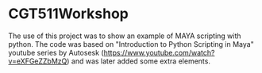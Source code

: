 # CGT511Workshop
The use of this project was to show an example of MAYA scripting with python. The code was based on "Introduction to Python Scripting in  Maya" youtube series by Autosesk (https://www.youtube.com/watch?v=eXFGeZZbMzQ) and was later added some extra elements. 
